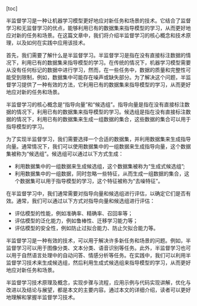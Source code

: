 
[toc]                    
                
                
半监督学习是一种让机器学习模型更好地应对新任务和场景的技术。它结合了监督学习和无监督学习的优点，能够利用已有的数据集来指导模型的学习，从而更好地应对新的任务和场景。在这篇文章中，我们将介绍半监督学习的核心概念和技术原理，以及如何在实践中应用该技术。

首先，我们需要了解什么是半监督学习。半监督学习是指在没有直接标注数据的情况下，利用已有的数据集来指导模型的学习。在传统的情况下，机器学习模型需要从没有任何标记的数据中进行学习，然而，在一些任务中，数据的质量和完整性可能受到限制，例如，数据集中可能存在噪声或缺失部分。为了解决这个问题，半监督学习提供了一种有效的方法，它利用已有的数据集来指导模型的学习，从而更好地应对新的任务和场景。

半监督学习的核心概念是“指导向量”和“候选组”。指导向量是指在没有直接标注数据的情况下，利用已有的数据集来指导模型的学习。候选组是指在没有直接标注数据的情况下，利用已有的数据集来生成一组数据的集合，这些数据的集合可以用于指导模型的学习。

为了实现半监督学习，我们需要选择一个合适的数据集，并利用数据集来生成指导向量。通常情况下，我们可以使用数据集中的一组数据来生成指导向量，这个数据集被称为“候选组”。候选组可以通过以下方式生成：

- 利用数据集中的一组数据来生成候选组，这个数据集被称为“生成式候选组”;
- 利用数据集中的一组数据，同时忽略一些特征，从而生成一组数据的集合，这个数据集可以用于指导模型的学习，这个特征被称为“去噪特征”。

在半监督学习中，我们通常需要对指导向量和候选组进行评估，以确定它们是否有效。通常，我们可以通过以下方式对指导向量和候选组进行评估：

- 评估模型的性能，例如准确率、精确率、召回率等；
- 评估模型的泛化能力，例如鲁棒性、迁移学习能力等；
- 评估模型的安全性，例如防止过拟合能力、防止欠拟合能力等。

半监督学习是一种有效的技术，可以用于解决许多新任务和场景的问题。例如，半监督学习可以用于图像分类、文本分类、语音识别等任务。此外，半监督学习也可以用于自然语言处理中的自动问答、情感分析等任务。在实践中，我们可以利用半监督学习技术来生成候选组，然后利用生成式候选组来指导模型的学习，从而更好地应对新任务和场景。

半监督学习技术原理及概念，实现步骤与流程，应用示例与代码实现讲解，优化与改进以及结论与展望，都是本文的主要内容。通过本文的详细介绍，读者可以更好地理解和掌握半监督学习技术。

